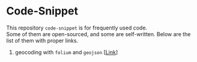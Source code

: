 # Code-Snippet
This repository `code-snippet` is for frequently used code.  
Some of them are open-sourced, and some are self-written.
Below are the list of them with proper links.

1. geocoding with `folium` and `geojson` [<a href='https://github.com/jehyunlee/code-snippet/blob/master/1_folium_geojson/190712_folium_geojson.md'>Link</a>]  
